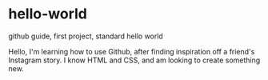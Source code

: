 # hello-world
github guide, first project, standard hello world

Hello, I'm learning how to use Github, after finding inspiration off a friend's Instagram story. 
I know HTML and CSS, and am looking to create something new.
